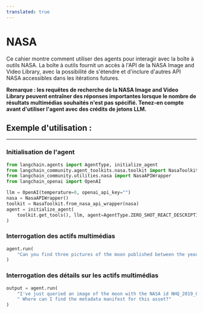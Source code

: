 ```yaml
---
translated: true
---
```


# NASA

Ce cahier montre comment utiliser des agents pour interagir avec la boîte à outils NASA. La boîte à outils fournit un accès à l'API de la NASA Image and Video Library, avec la possibilité de s'étendre et d'inclure d'autres API NASA accessibles dans les itérations futures.

**Remarque : les requêtes de recherche de la NASA Image and Video Library peuvent entraîner des réponses importantes lorsque le nombre de résultats multimédias souhaités n'est pas spécifié. Tenez-en compte avant d'utiliser l'agent avec des crédits de jetons LLM.**

## Exemple d'utilisation :

---

### Initialisation de l'agent

```python
from langchain.agents import AgentType, initialize_agent
from langchain_community.agent_toolkits.nasa.toolkit import NasaToolkit
from langchain_community.utilities.nasa import NasaAPIWrapper
from langchain_openai import OpenAI

llm = OpenAI(temperature=0, openai_api_key="")
nasa = NasaAPIWrapper()
toolkit = NasaToolkit.from_nasa_api_wrapper(nasa)
agent = initialize_agent(
    toolkit.get_tools(), llm, agent=AgentType.ZERO_SHOT_REACT_DESCRIPTION, verbose=True
)
```

### Interrogation des actifs multimédias

```python
agent.run(
    "Can you find three pictures of the moon published between the years 2014 and 2020?"
)
```

### Interrogation des détails sur les actifs multimédias

```python
output = agent.run(
    "I've just queried an image of the moon with the NASA id NHQ_2019_0311_Go Forward to the Moon."
    " Where can I find the metadata manifest for this asset?"
)
```
